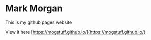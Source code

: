 # Mark Morgan 

This is my github pages website

View it here [https://mogstuff.github.io/](https://mogstuff.github.io/)
